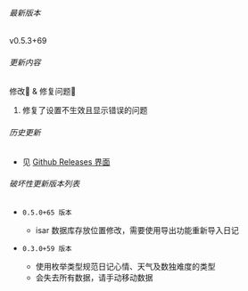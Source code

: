 ###### 最新版本
v0.5.3+69

###### 更新内容

修改📖 & 修复问题🔧
1. 修复了设置不生效且显示错误的问题

###### 历史更新

- 见 [Github Releases 界面](https://github.com/Cierra-Runis/mercurius/releases)

###### 破坏性更新版本列表

- `0.5.0+65 版本`
  - isar 数据库存放位置修改，需要使用导出功能重新导入日记

- `0.3.0+59 版本`
  - 使用枚举类型规范日记心情、天气及数独难度的类型
  - 会失去所有数据，请手动移动数据
